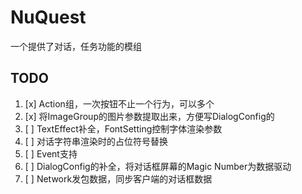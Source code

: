 # NuQuest

一个提供了对话，任务功能的模组

## TODO

1. [x] Action组，一次按钮不止一个行为，可以多个
2. [x] 将ImageGroup的图片参数提取出来，方便写DialogConfig的
3. [ ] TextEffect补全，FontSetting控制字体渲染参数
4. [ ] 对话字符串渲染时的占位符号替换
5. [ ] Event支持
6. [ ] DialogConfig的补全，将对话框屏幕的Magic Number为数据驱动
7. [ ] Network发包数据，同步客户端的对话框数据